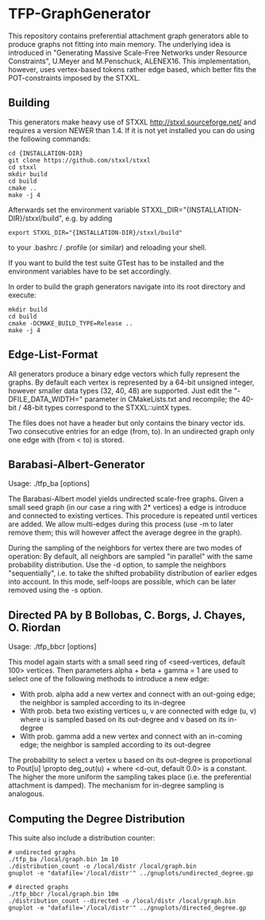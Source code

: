 TFP-GraphGenerator
==================

This repository contains preferential attachment graph generators able to produce
graphs not fitting into main memory. The underlying idea is introduced in
"Generating Massive Scale-Free Networks under Resource Constraints", U.Meyer
and M.Penschuck, ALENEX16. This implementation, however, uses vertex-based tokens
rather edge based, which better fits the POT-constraints imposed by the STXXL.

Building
--------
This generators make heavy use of STXXL <http://stxxl.sourceforge.net/> and requires
a version NEWER than 1.4. If it is not yet installed you can do using the following
commands:

    cd {INSTALLATION-DIR}
    git clone https://github.com/stxxl/stxxl
    cd stxxl
    mkdir build
    cd build
    cmake ..
    make -j 4

Afterwards set the environment variable STXXL_DIR="{INSTALLATION-DIR}/stxxl/build", e.g.
by adding

    export STXXL_DIR="{INSTALLATION-DIR}/stxxl/build"

to your .bashrc / .profile (or similar) and reloading your shell.

If you want to build the test suite GTest has to be installed and the environment
variables have to be set accordingly.

In order to build the graph generators navigate into its root directory and execute:

    mkdir build
    cd build
    cmake -DCMAKE_BUILD_TYPE=Release ..
    make -j 4

Edge-List-Format
----------------
All generators produce a binary edge vectors which fully represent the graphs.
By default each vertex is represented by a 64-bit unsigned integer, however smaller
data types (32, 40, 48) are supported. Just edit the "-DFILE_DATA_WIDTH=" parameter
in CMakeLists.txt and recompile; the 40-bit / 48-bit types correspond to the STXXL::uintX
types.

The files does not have a header but only contains the binary vector ids. Two
consecutive entries for an edge (from, to). In an undirected graph only one edge
with (from < to) is stored.

Barabasi-Albert-Generator
-------------------------
Usage: ./tfp_ba [options] <filename> <no-vertices> <edges-per-vert>

The Barabasi-Albert model yields undirected scale-free graphs. Given a small seed graph
(in our case a ring with 2*<edges-per-vert> vertices) a edge is introduce and connected
to <edges-per-vert> existing vertices. This procedure is repeated until <no-vertices>
vertices are added. We allow multi-edges during this process (use -m to later remove them;
this will however affect the average degree in the graph).

During the sampling of the <edges-per-vert> neighbors for vertex there are two modes of
operation: By default, all neighbors are sampled "in parallel" with the same probability
distribution. Use the -d option, to sample the neighbors "sequentially", i.e. to take
the shifted probability distribution of earlier edges into account. In this mode, self-loops
are possible, which can be later removed using the -s option.

Directed PA by B Bollobas, C. Borgs, J. Chayes, O. Riordan
----------------------------------------------------------
Usage: ./tfp_bbcr [options] <filename> <no-edges>

This model again starts with a small seed ring of <seed-vertices, default 100> vertices.
Then parameters alpha + beta + gamma = 1 are used to select one of the following methods
to introduce a new edge:
- With prob. alpha add a new vertex and connect with an out-going edge; 
  the neighbor is sampled according to its in-degree
- With prob. beta two existing vertices u, v are connected with edge (u, v) where
  u is sampled based on its out-degree and v based on its in-degree
- With prob. gamma add a new vertex and connect with an in-coming edge;
  the neighbor is sampled according to its out-degree

The probability to select a vertex u based on its out-degree is proportional to
   Pout[u] \propto deg_out(u) + <d-out>
where <d-out, default 0.0> is a constant. The higher <d-out> the more uniform the sampling
takes place (i.e. the preferential attachment is damped). The mechanism for in-degree sampling
is analogous.

Computing the Degree Distribution
---------------------------------
This suite also include a distribution counter:

    # undirected graphs
    ./tfp_ba /local/graph.bin 1m 10
    ./distribution_count -o /local/distr /local/graph.bin
    gnuplot -e "datafile='/local/distr'" ../gnuplots/undirected_degree.gp

    # directed graphs
    ./tfp_bbcr /local/graph.bin 10m
    ./distribution_count --directed -o /local/distr /local/graph.bin
    gnuplot -e "datafile='/local/distr'" ../gnuplots/directed_degree.gp




